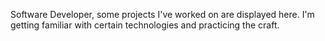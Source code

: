 Software Developer, some projects I've worked on are displayed here. I'm getting familiar with certain technologies and practicing the craft.
